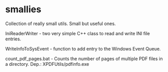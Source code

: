 # smallies
Collection of really small utils. Small but useful ones.

IniReaderWriter - two very simple C++ class to read and write INI file entries.

WriteInfoToSysEvent - function to add entry to the Windows Event Queue.

count_pdf_pages.bat - Counts the number of pages of multiple PDF files in a directory. Dep.: XPDFUtils/pdfinfo.exe
